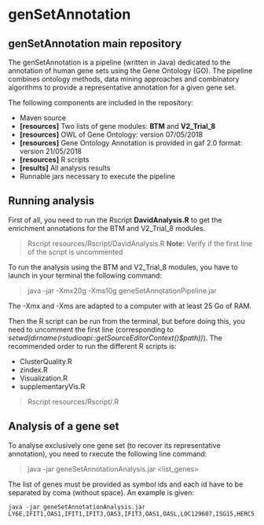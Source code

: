 


# genSetAnnotation


## genSetAnnotation main repository

The genSetAnnotation is a pipeline (written in Java) dedicated to the annotation of human gene sets using the Gene Ontology (GO). The pipeline combines ontology methods, data mining approaches and combinatory algorithms to provide a representative annotation for a given gene set.  

The following components are included in the repository:

-   Maven source 
- **[resources]** Two lists of gene modules: **BTM** and **V2_Trial_8**
- **[resources]** OWL of Gene Ontology: version 07/05/2018
- **[resources]** Gene Ontology Annotation is provided in gaf 2.0 format: version 21/05/2018
- **[resources]** R scripts
- **[results]** All analysis results
-   Runnable jars necessary to execute the pipeline

## Running analysis

First of all, you need to run the Rscript  **DavidAnalysis.R** to get the enrichment annotations for the BTM and V2_Trial_8 modules.
> Rscript resources/Rscript/DavidAnalysis.R
> **Note:** Verify if the first line of the script is uncommented

To run the analysis using the BTM and V2_Trial_8 modules, you have to launch in your terminal the following command:
> java -jar -Xmx20g -Xms10g geneSetAnnotationPipeline.jar

 The -Xmx and -Xms are adapted to a computer with at least 25 Go of RAM.

 Then the R script can be run from the terminal, but before doing this, you need to uncomment the first line (corresponding to *setwd(dirname(rstudioapi::getSourceEditorContext()$path))*). The recommended order to run the different R scripts is:

- ClusterQuality.R
- zindex.R
- Visualization.R
- supplementaryVis.R

> Rscript resources/Rscript/<file>.R


## Analysis of a gene set

To analyse exclusively one gene set (to recover its representative annotation), you need to rxecute the following line command:

> java -jar geneSetAnnotationAnalysis.jar <list_genes>

The list of genes must be provided as symbol ids and each id have to be separated by coma (without space). An example is given:

    java -jar geneSetAnnotationAnalysis.jar LY6E,IFIT1,OAS1,IFIT1,IFIT3,OAS3,IFIT3,OAS1,OASL,LOC129607,ISG15,HERC5,OAS1,MX1,BATF2,LAMP3,IFI44L,XAF1,OASL,IFI44,OAS2,TRIM6,HES4,OTOF,FLJ20035,IFITM3,IFIT3,CXCL10,EPSTI1,SERPING1,LOC26010,OAS2,RSAD2,RTP4


